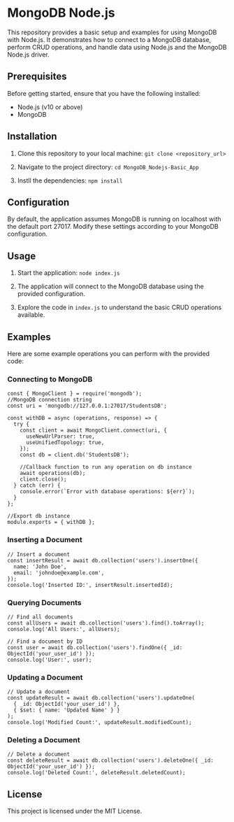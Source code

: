 # MongoDB Node.js

This repository provides a basic setup and examples for using MongoDB with Node.js. It demonstrates how to connect to a MongoDB database, perform CRUD operations, and handle data using Node.js and the MongoDB Node.js driver.

## Prerequisites

Before getting started, ensure that you have the following installed:

- Node.js (v10 or above)
- MongoDB

## Installation

1. Clone this repository to your local machine:
   `git clone <repository_url>`

2. Navigate to the project directory:
   `cd MongoDB_Nodejs-Basic_App`
3. Instll the dependencies:
   `npm install`

## Configuration

By default, the application assumes MongoDB is running on localhost with the default port 27017. Modify these settings according to your MongoDB configuration.

## Usage

1. Start the application:
   `node index.js`

2. The application will connect to the MongoDB database using the provided configuration.

3. Explore the code in `index.js` to understand the basic CRUD operations available.

## Examples

Here are some example operations you can perform with the provided code:

### Connecting to MongoDB

```
const { MongoClient } = require('mongodb');
//MongoDB connection string
const uri = 'mongodb://127.0.0.1:27017/StudentsDB';

const withDB = async (operations, response) => {
  try {
    const client = await MongoClient.connect(uri, {
      useNewUrlParser: true,
      useUnifiedTopology: true,
    });
    const db = client.db('StudentsDB');

    //Callback function to run any operation on db instance
    await operations(db);
    client.close();
  } catch (err) {
    console.error(`Error with database operations: ${err}`);
  }
};

//Export db instance
module.exports = { withDB };

```

### Inserting a Document

```
// Insert a document
const insertResult = await db.collection('users').insertOne({
  name: 'John Doe',
  email: 'johndoe@example.com',
});
console.log('Inserted ID:', insertResult.insertedId);

```

### Querying Documents

```
// Find all documents
const allUsers = await db.collection('users').find().toArray();
console.log('All Users:', allUsers);

// Find a document by ID
const user = await db.collection('users').findOne({ _id: ObjectId('your_user_id') });
console.log('User:', user);

```

### Updating a Document

```
// Update a document
const updateResult = await db.collection('users').updateOne(
  { _id: ObjectId('your_user_id') },
  { $set: { name: 'Updated Name' } }
);
console.log('Modified Count:', updateResult.modifiedCount);

```

### Deleting a Document

```
// Delete a document
const deleteResult = await db.collection('users').deleteOne({ _id: ObjectId('your_user_id') });
console.log('Deleted Count:', deleteResult.deletedCount);

```

## License

This project is licensed under the MIT License.
